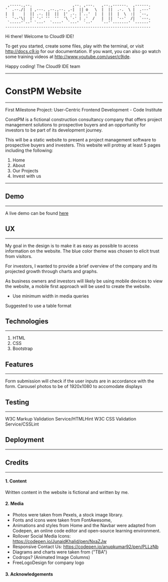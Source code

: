 
     ,-----.,--.                  ,--. ,---.   ,--.,------.  ,------.
    '  .--./|  | ,---. ,--.,--. ,-|  || o   \  |  ||  .-.  \ |  .---'
    |  |    |  || .-. ||  ||  |' .-. |`..'  |  |  ||  |  \  :|  `--, 
    '  '--'\|  |' '-' ''  ''  '\ `-' | .'  /   |  ||  '--'  /|  `---.
     `-----'`--' `---'  `----'  `---'  `--'    `--'`-------' `------'
    ----------------------------------------------------------------- 


Hi there! Welcome to Cloud9 IDE!

To get you started, create some files, play with the terminal,
or visit http://docs.c9.io for our documentation.
If you want, you can also go watch some training videos at
http://www.youtube.com/user/c9ide.

Happy coding!
The Cloud9 IDE team

---

# ConstPM Website

----
First Milestone Project: User-Centric Frontend Development - Code Institute

ConstPM is a fictional construction consultancy company that offers project management solutions to prospective buyers and an opportunity for investors to be part of its development journey.

This will be a static website to present a project management software to prospective buyers and investers. This website will protray at least 5 pages including the following:

1. Home
2. About
3. Our Projects
4. Invest with us

---

## Demo

---

A live demo can be found [here](https://www.google.com)

## UX
---
My goal in the design is to make it as easy as possible to access information on the website.
The blue color theme was chosen to elicit trust from visitors.

For investors, I wanted to provide a brief overview of the company and its projected growth through charts and graphs.

As business owners and investors will likely be using mobile devices to view the website, a mobile first approach will be used to create the website.
* Use minimum width in media queries

Suggested to use a table format

## Technologies
---
1. HTML
2. CSS
3. Bootstrap

## Features
---
Form submission will check if the user inputs are in accordance with the form. 
Carousel photos to be of 1920x1080 to accomodate displays

## Testing
---
W3C Markup Validation Service/HTMLHint
W3C CSS Validation Service/CSSLint


## Deployment
---

## Credits
---

#### 1. Content
Written content in the website is fictional and written by me.

#### 2. Media
* Photos were taken from Pexels, a stock image library.
* Fonts and icons were taken from FontAwesome,
* Animations and styles from Home and the Navbar were adapted from Codepen, an online code editor and open-source learning environment.
* Rollover Social Media Icons: https://codepen.io/JunaidKhalid/pen/NxaZJw
* Responsive Contact Us: https://codepen.io/anupkumar92/pen/PLLzNb
* Diagrams and charts were taken from ("TBA")
* Codrops? (Animated Image Columns)
* FreeLogoDesign for company logo

#### 3. Acknowledgements

